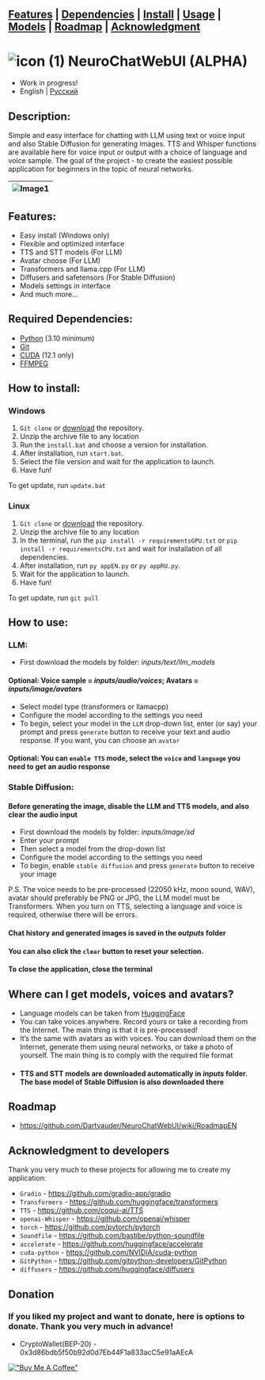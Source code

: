 ## [Features](/#Features) | [Dependencies](/#Required-Dependencies) | [Install](/How-to-install) | [Usage](/#How-to-use) | [Models](/#Where-can-I-get-models-voices-and-avatars) | [Roadmap](/#Roadmap) | [Acknowledgment](/#Acknowledgment-to-developers)

# ![icon (1)](https://github.com/Dartvauder/NeuroChatWebUI/assets/140557322/e3c1d95a-828f-4a65-bea6-64c336dbe6fa) NeuroChatWebUI (ALPHA)
* Work in progress!
* English | [Русский](/README_RU.md)
## Description:

Simple and easy interface for chatting with LLM using text or voice input and also Stable Diffusion for generating images. TTS and Whisper functions are available here for voice input or output with a choice of language and voice sample. The goal of the project - to create the easiest possible application for beginners in the topic of neural networks.

|![Image1](https://github.com/Dartvauder/NeuroChatWebUI/assets/140557322/98e185c1-6011-434c-af9f-885d1c5ded48) |
|:---:|

## Features:

* Easy install (Windows only)
* Flexible and optimized interface
* TTS and STT models (For LLM)
* Avatar choose (For LLM)
* Transformers and llama.cpp (For LLM)
* Diffusers and safetensors (For Stable Diffusion)
* Models settings in interface
* And much more...

## Required Dependencies:

* [Python](https://www.python.org/downloads/) (3.10 minimum)
* [Git](https://git-scm.com/downloads)
* [CUDA](https://developer.nvidia.com/cuda-downloads) (12.1 only)
* [FFMPEG](https://ffmpeg.org/download.html)

## How to install:

### Windows

1) `Git clone` or [download](https://github.com/Dartvauder/NeuroChatWebUI/archive/refs/tags/Alpha.zip) the repository.
2) Unzip the archive file to any location
3) Run the `install.bat` and choose a version for installation.
4) After installation, run `start.bat`.
5) Select the file version and wait for the application to launch.
6) Have fun!

To get update, run `update.bat`

### Linux

1) `Git clone` or [download](https://github.com/Dartvauder/NeuroChatWebUI/archive/refs/tags/Alpha.zip) the repository.
2) Unzip the archive file to any location
3) In the terminal, run the `pip install -r requirementsGPU.txt` or `pip install -r requirementsCPU.txt` and wait for installation of all dependencies.
4) After installation, run `py appEN.py` or `py appRU.py`.
5) Wait for the application to launch.
6) Have fun!

To get update, run `git pull`

## How to use:

### LLM:

* First download the models by folder: *inputs/text/llm_models*
#### Optional: Voice sample = *inputs/audio/voices*; Avatars = *inputs/image/avatars*
* Select model type (transformers or llamacpp)
* Сonfigure the model according to the settings you need
* To begin, select your model in the `LLM` drop-down list, enter (or say) your prompt and press `generate` button to receive your text and audio response. If you want, you can choose an `avatar`
#### Optional: You can `enable TTS` mode, select the `voice` and `language` you need to get an audio response

### Stable Diffusion:

#### Before generating the image, disable the LLM and TTS models, and also clear the audio input

* First download the models by folder: *inputs/image/sd*
* Enter your prompt
* Then select a model from the drop-down list 
* Сonfigure the model according to the settings you need
* To begin, enable `stable diffusion` and press `generate` button to receive your image

P.S. The voice needs to be pre-processed (22050 kHz, mono sound, WAV), avatar should preferably be PNG or JPG, the LLM model must be Transformers. When you turn on TTS, selecting a language and voice is required, otherwise there will be errors.

#### Chat history and generated images is saved in the *outputs* folder
#### You can also click the `clear` button to reset your selection.
#### To close the application, close the terminal

## Where can I get models, voices and avatars?

* Language models can be taken from [HuggingFace](https://huggingface.co/models)
* You can take voices anywhere. Record yours or take a recording from the Internet. The main thing is that it is pre-processed!
* It’s the same with avatars as with voices. You can download them on the Internet, generate them using neural networks, or take a photo of yourself. The main thing is to comply with the required file format
* #### TTS and STT models are downloaded automatically in *inputs* folder. The base model of Stable Diffusion is also downloaded there 

## Roadmap

* https://github.com/Dartvauder/NeuroChatWebUI/wiki/RoadmapEN

## Acknowledgment to developers

Thank you very much to these projects for allowing me to create my application:

* `Gradio` - https://github.com/gradio-app/gradio
* `Transformers` - https://github.com/huggingface/transformers
* `TTS` - https://github.com/coqui-ai/TTS
* `openai-Whisper` - https://github.com/openai/whisper
* `torch` - https://github.com/pytorch/pytorch
* `Soundfile` - https://github.com/bastibe/python-soundfile
* `accelerate` - https://github.com/huggingface/accelerate
* `cuda-python` - https://github.com/NVIDIA/cuda-python
* `GitPython` - https://github.com/gitpython-developers/GitPython
* `diffusers` - https://github.com/huggingface/diffusers

## Donation

### If you liked my project and want to donate, here is options to donate. Thank you very much in advance! 

* CryptoWallet(BEP-20) - 0x3d86bdb5f50b92d0d7Eb44F1a833acC5e91aAEcA

[!["Buy Me A Coffee"](https://www.buymeacoffee.com/assets/img/custom_images/orange_img.png)](https://www.buymeacoffee.com/Dartvauder)

